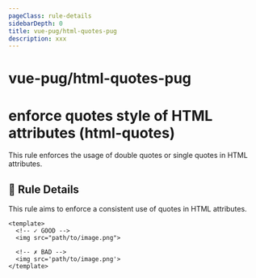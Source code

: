 ```yaml
---
pageClass: rule-details
sidebarDepth: 0
title: vue-pug/html-quotes-pug
description: xxx
---
```

# vue-pug/html-quotes-pug
# enforce quotes style of HTML attributes (html-quotes)

This rule enforces the usage of double quotes or single quotes in HTML attributes.

## :book: Rule Details

This rule aims to enforce a consistent use of quotes in HTML attributes.

<eslint-code-block :rules="{'vue/html-quotes': ['error']}">

```vue
<template>
  <!-- ✓ GOOD -->
  <img src="path/to/image.png">

  <!-- ✗ BAD -->
  <img src='path/to/image.png'>
</template>

